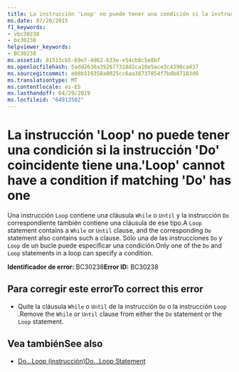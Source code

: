```yaml
---
title: La instrucción 'Loop' no puede tener una condición si la instrucción 'Do' coincidente tiene una.
ms.date: 07/20/2015
f1_keywords:
- vbc30238
- bc30238
helpviewer_keywords:
- BC30238
ms.assetid: 81513cb5-69e7-4d62-b33e-e54cb8c5e8bf
ms.openlocfilehash: 5add2630a392677318d2ca10e5ace3c4390ca437
ms.sourcegitcommit: e08b319358a8025cc6aa38737854f7bdb87183d6
ms.translationtype: MT
ms.contentlocale: es-ES
ms.lasthandoff: 04/29/2019
ms.locfileid: "64913502"
---
```

# <a name="loop-cannot-have-a-condition-if-matching-do-has-one"></a><span data-ttu-id="cce16-102">La instrucción 'Loop' no puede tener una condición si la instrucción 'Do' coincidente tiene una.</span><span class="sxs-lookup"><span data-stu-id="cce16-102">'Loop' cannot have a condition if matching 'Do' has one</span></span>
<span data-ttu-id="cce16-103">Una instrucción `Loop` contiene una cláusula `While` o `Until` y la instrucción `Do` correspondiente también contiene una cláusula de ese tipo.</span><span class="sxs-lookup"><span data-stu-id="cce16-103">A `Loop` statement contains a `While` or `Until` clause, and the corresponding `Do` statement also contains such a clause.</span></span> <span data-ttu-id="cce16-104">Solo una de las instrucciones `Do` y `Loop` de un bucle puede especificar una condición.</span><span class="sxs-lookup"><span data-stu-id="cce16-104">Only one of the `Do` and `Loop` statements in a loop can specify a condition.</span></span>  
  
 <span data-ttu-id="cce16-105">**Identificador de error:** BC30238</span><span class="sxs-lookup"><span data-stu-id="cce16-105">**Error ID:** BC30238</span></span>  
  
## <a name="to-correct-this-error"></a><span data-ttu-id="cce16-106">Para corregir este error</span><span class="sxs-lookup"><span data-stu-id="cce16-106">To correct this error</span></span>  
  
- <span data-ttu-id="cce16-107">Quite la cláusula `While` o `Until` de la instrucción `Do` o la instrucción `Loop` .</span><span class="sxs-lookup"><span data-stu-id="cce16-107">Remove the `While` or `Until` clause from either the `Do` statement or the `Loop` statement.</span></span>  
  
## <a name="see-also"></a><span data-ttu-id="cce16-108">Vea también</span><span class="sxs-lookup"><span data-stu-id="cce16-108">See also</span></span>

- [<span data-ttu-id="cce16-109">Do...Loop (instrucción)</span><span class="sxs-lookup"><span data-stu-id="cce16-109">Do...Loop Statement</span></span>](../../visual-basic/language-reference/statements/do-loop-statement.md)

